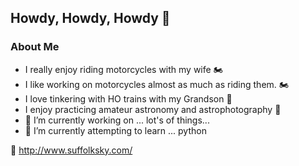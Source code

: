 ## Howdy, Howdy, Howdy 👋

<!--
**herseyc/herseyc** is a ✨ _special_ ✨ repository because its `README.md` (this file) appears on your GitHub profile.
-->

### About Me
- I really enjoy riding motorcycles with my wife 🏍
- I like working on motorcycles almost as much as riding them. 🏍
- I love tinkering with HO trains with my Grandson 🚆
- I enjoy practicing amateur astronomy and astrophotography 🔭
- 🔭 I’m currently working on ... lot's of things...
- 🌱 I’m currently attempting to learn ... python

🔭 http://www.suffolksky.com/
